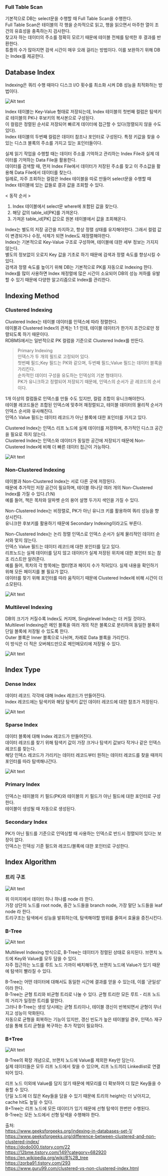 ### Full Table Scan  
기본적으로 DB는 select문을 수행할 때 Full Table Scan을 수행한다.  
Full Table Scan은 테이블의 각 행을 순차적으로 읽고, 행을 읽으면서 마주한 열이 조건의 유효성을 충족하는지 검사한다.  
찾고자 하는 데이터의 주소를 정확히 모르기 때문에 테이블 전체를 탐색한 후 결과를 반환한다.    
튜플의 수가 많아지면 검색 시간이 매우 오래 걸리는 방법이다. 이를 보완하기 위해 DB는 Index를 제공한다.  
  
  
## Database Index  
Indexing은 쿼리 수행 때마다 디스크 I/O 횟수를 최소화 시켜 DB 성능을 최적화하는 방법이다.  
  
![Alt text](https://media.geeksforgeeks.org/wp-content/cdn-uploads/20190812183525/Structure-of-an-Index-in-Database.jpg)  
  
Index 테이블는 Key-Value 형태로 저장되는데, Index 테이블의 첫번째 컬럼은 탐색키로 테이블의 PK나 후보키의 복사본으로 구성된다.  
이 컬럼은 정렬된 순서로 저장되어 빠르게 데이터에 접근할 수 있다(정렬되지 않을 수도 있다).  
Index 테이블의 두번째 컬럼은 데이터 참조나 포인터로 구성된다. 특정 키값을 찾을 수 있는 디스크 블록의 주소를 가지고 있는 포인터들이다.  
  
실제 읽기 작업을 수행할 때는 데이터 주소를 기억하고 관리하는 Index File과 실제 데이터를 기억하는 Data File을 활용한다.  
데이터를 검색할 때, 먼저 Index File에서 데이터가 저장된 주소를 찾고 이 주소값을 활용해 Data File에서 데이터를 찾는다.  
일례로, 자주 조회하는 컬럼은 Index 테이블을 따로 만들어 select문을 수행할 때 Index 테이블에 있는 값들로 결과 값을 조회할 수 있다.  
  
< 동작 순서 >  
1. Index 테이블에서 select문 where에 포함된 값을 찾는다.  
2. 해당 값의 table_id[PK]를 가져온다.  
3. 가져온 table_id[PK] 값으로 원본 테이블에서 값을 조회해온다.  

Index는 별도의 저장 공간을 차지하고, 항상 정렬 상태를 유지해야한다. 그래서 컬럼 값이 변경되거나 수정, 삭제가 되면 Index도 재정렬해야한다.  
Index는 기본적으로 Key-Value 구조로 구성하며, 테이블에 대한 세부 정보는 가지지 않는다.  
별도의 정보없이 오로지 Key 값을 기초로 하기 때문에 검색과 정렬 속도를 향상시킬 수 있다.  
검색과 정렬 속도를 높이기 위해 DB는 기본적으로 PK를 자동으로 Indexing 한다.  
Index를 많이 사용하면 Index 재정렬에 많은 시간이 소요되어 DB의 성능 저하를 유발할 수 있기 때문에 다양한 알고리즘으로 Index를 관리한다.  
  
  
## Indexing Method  
  
  
### Clustered Indexing  
Clustered Index는 테이블 데이터를 인덱스에 따라 정렬한다.  
테이블과 Clustered Index의 관계는 1:1 인데, 테이블 데이터가 한가지 조건으로만 정렬되도록 하기 때문이다.  
RDBMS에서는 일반적으로 PK 컬럼을 기준으로 Clustered Index를 만든다.  
  
> Primary Indexing  
> 인덱스가 두 개의 필드로 고정되어 있다.  
> 첫번째 필드;Key 필드는 PK와 같으며, 두번째 필드;Value 필드는 데이터 블록을 가리킨다.  
> 순차적인 데이터 구성을 유도하는 인덱싱의 기본 형태이다.  
> PK가 유니크하고 정렬되어 저장되기 때문에, 인덱스의 순서가 곧 레코드의 순서이다.  
  
  
1개 이상의 컬럼들로 인덱스를 만들 수도 있지만, 컬럼 조합이 유니크해야한다.  
테이블 레코드들은 조합된 인덱스에 맞추어 재정렬되고, 테이블 데이터의 물리적 순서가 인덱스 순서와 유사해진다.  
인덱스 Value 필드는 데이터 레코드가 아닌 블록에 대한 포인터를 가지고 있다.  
  
Clustered Index는 인덱스 리프 노드에 실제 데이터를 저장하며, 추가적인 디스크 공간을 필요로 하지 않는다.  
Clustered Index는 인덱스와 데이터가 동일한 공간에 저장되기 때문에 Non-Clustered Index에 비해 더 빠른 데이터 접근이 가능하다.  
  
![Alt text](https://media.geeksforgeeks.org/wp-content/uploads/20200410115906/Clustered_Index.jpg)  
  
### Non-Clustered Indexing  
테이블과 Non-Clustered Index는 서로 다른 곳에 저장된다.  
때문에 추가적인 저장 공간이 필요하며, 테이블 하나당 여러 개의 Non-Clustered Index를 가질 수 있다.(1:N)  
예를 들어, 책은 목차와 알파벳 순의 용어 설명 두가지 색인을 가질 수 있다.  
  
Non-Clustered Index는 비정렬로, PK가 아닌 유니크 키를 활용하여 쿼리 성능을 향상시킨다.  
유니크한 후보키를 활용하기 때문에 Secondary Indexing이라고도 부른다.  
  
Non-Clustered Index는 논리 정렬 인덱스로 인덱스 순서가 실제 물리적인 데이터 순서와 맞지 않는다.  
인덱스 Value 필드는 데이터 레코드에 대한 포인터를 담고 있다.  
리프노드는 실제 데이터를 담지 않고 데이터가 실제 저장된 위치에 대한 포인터 또는 참조 리스트만 알려준다.  
예를 들어, 목차의 각 항목에는 챕터명과 페이지 수가 적혀있다. 실제 내용을 확인하기 위해 모든 페이지를 볼 필요가 없다.  
데이터를 찾기 위해 포인터를 따라 움직이기 때문에 Clustered Index에 비해 시간이 더 소모된다.  
  
![Alt text](https://media.geeksforgeeks.org/wp-content/uploads/20200410120011/Non-clustered_Index.jpg)  
  
### Multilevel Indexing  
DB의 크기가 커질수록 Index도 커지며, Singlelevel Index는 더 커질 것이다.  
Multilevel Indexing은 메인 블록을 여러 개의 작은 블록으로 분리하여 동일한 블록이 단일 블록에 저장될 수 있도록 한다.  
Outer 블록은 Inner 블록으로 나뉘며, 차례로 Data 블록을 가리킨다.  
이 방식은 더 적은 오버헤드만으로 메인메모리에 저장될 수 있다.  
  
![Alt text](https://media.geeksforgeeks.org/wp-content/cdn-uploads/20190812143045/Untitled-Diagram-41.png)  
  
  
  
## Index Type  
  
  
### Dense Index  
데이터 레코드 각각에 대해 Index 레코드가 만들어진다.  
Index 레코드에는 탐색키와 해당 탐색키 값인 데이터 레코드에 대한 참조가 저장된다.  

![Alt text](https://media.geeksforgeeks.org/wp-content/cdn-uploads/20190812183521/Dense-Index.jpg)  
  
### Sparse Index  
데이터 블록에 대해 Index 레코드가 만들어진다.  
데이터 레코드를 찾기 위해 탐색키 값이 가장 크거나 탐색키 값보다 작거나 같은 인덱스 레코드를 찾는다.  
해당 인덱스 레코드가 가리키는 데이터 레코드부터 원하는 데이터 레코드를 찾을 때까지 포인터를 따라 탐색해나간다.  
  
![Alt text](https://media.geeksforgeeks.org/wp-content/cdn-uploads/20190812183518/Sparse-Index.jpg)  
  
### Primary Index  
인덱스는 테이블의 키 필드(PK)와 테이블의 키 필드가 아닌 필드에 대한 포인터로 구성한다.  
테이블이 생성될 때 자동으로 생성된다.  
  
### Secondary Index  
PK가 아닌 필드를 기준으로 인덱싱할 때 사용하는 인덱스로 반드시 정렬되어 있다는 보장이 없다.  
인덱스는 인덱싱 기준 필드와 레코드/블록에 대한 포인터로 구성한다.  
  
  
## Index Algorithm  
  
  
### 트리 구조  
  
![Alt text](https://img1.daumcdn.net/thumb/R1280x0/?scode=mtistory2&fname=https%3A%2F%2Fblog.kakaocdn.net%2Fdn%2FqycZ2%2FbtqBQnr4QYG%2F7J8KpnmNaJiTjgS0K9TEIK%2Fimg.png)  
  
위 이미지에서 데이터 하나 하나를 node 라 한다.  
가장 상단의 노드를 root node, 중간 노드들을 branch node, 가장 말단 노드들을 leaf node 라 한다.  
트리구조는 탐색에서 성능을 발휘하는데, 탐색해야할 범위를 줄여서 효율을 증진시킨다.  
  
### B-Tree  
  
![Alt text](https://img1.daumcdn.net/thumb/R1280x0/?scode=mtistory2&fname=https%3A%2F%2Fblog.kakaocdn.net%2Fdn%2Fcikell%2FbtqBRvDU1xF%2FCdIhvg8XEhHKaP23vE4Ju1%2Fimg.jpg)  

Multilevel Indexing 방식으로, B-Tree는 데이터가 정렬된 상태로 유지된다. 브랜치 노드에 Key와 Value를 모두 담을 수 있다.  
자주 접근하는 노드를 루트 노드 가까이 배치해두면, 브랜치 노드에 Value가 있기 때문에 탐색이 빨라질 수 있다.  

B-Tree는 어떤 데이터에 대해서도 동일한 시간에 결과를 얻을 수 있는데, 이를 '균일성' 이라 한다.  
B-Tree는 균형 트리와 비균형 트리로 나눌 수 있다. 균형 트리란 모든 루트 - 리프 노드의 거리가 일정한 트리를 말한다.  
그러나 B-Tree는 생성 당시에는 균형 트리이나, 테이블 갱신이 반복되면서 균형이 무너지고 성능이 악화된다.  
자동으로 균형을 회복하는 기능이 있지만, 갱신 빈도가 높은 테이블일 경우, 인덱스 재구성을 통해 트리 균형을 복구하는 추가 작업이 필요하다.  
  
### B+Tree  
  
![Alt text](https://upload.wikimedia.org/wikipedia/commons/thumb/3/37/Bplustree.png/800px-Bplustree.png)  
  
B-Tree의 확장 개념으로, 브랜치 노드에 Value를 제외한 Key만 담는다.  
실제 데이터들은 모두 리프 노드에서 찾을 수 있으며, 리프 노드끼리 Linkedlist로 연결되어 있다.  
  
리프 노드 이외에 Value를 담지 않기 때문에 메모리를 더 확보하여 더 많은 Key들을 수용할 수 있다.  
단일 노드에 더 많은 Key들을 담을 수 있기 때문에 트리의 height는 더 낮아지고, cache hit도 높일 수 있다.  
B+Tree는 리프 노드에 모든 데이터가 있기 때문에 선형 탐색이 한번만 수행된다.  
B-Tree는 모든 노드에서 선형 탐색을 수행해야 한다.  
  
  
  
출처:  
https://www.geeksforgeeks.org/indexing-in-databases-set-1/  
https://www.geeksforgeeks.org/difference-between-clustered-and-non-clustered-index/  
https://dodo000.tistory.com/22  
https://12bme.tistory.com/149?category=682920  
https://en.wikipedia.org/wiki/B%2B_tree  
https://zorba91.tistory.com/293  
https://www.guru99.com/clustered-vs-non-clustered-index.html  